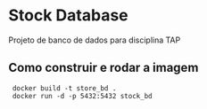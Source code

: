 # Stock Database

Projeto de banco de dados para disciplina TAP

## Como construir e rodar a imagem

```
 docker build -t store_bd .
 docker run -d -p 5432:5432 stock_bd
```
